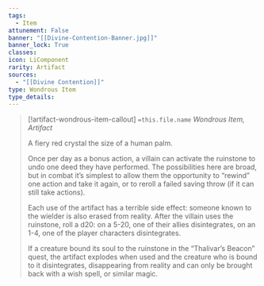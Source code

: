 ```yaml
---
tags:
  - Item
attunement: False
banner: "[[Divine-Contention-Banner.jpg]]"
banner_lock: True
classes:
icon: LiComponent
rarity: Artifact
sources:
  - "[[Divine Contention]]"
type: Wondrous Item
type_details: 
---
```

>[!artifact-wondrous-item-callout] `=this.file.name`
>*Wondrous Item, Artifact*
>
>A fiery red crystal the size of a human palm.
>
>Once per day as a bonus action, a villain can activate the ruinstone to undo one deed they have performed. The possibilities here are broad, but in combat it’s simplest to allow them the opportunity to “rewind” one action and take it again, or to reroll a failed saving throw (if it can still take actions).
>
>Each use of the artifact has a terrible side effect: someone known to the wielder is also erased from reality. After the villain uses the ruinstone, roll a d20: on a 5-20, one of their allies disintegrates, on an 1-4, one of the player characters disintegrates.
>
>If a creature bound its soul to the ruinstone in the “Thalivar’s Beacon” quest, the artifact explodes when used and the creature who is bound to it disintegrates, disappearing from reality and can only be brought back with a wish spell, or similar magic.
>
>
